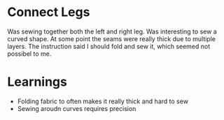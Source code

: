 # Connect Legs

Was sewing together both the left and right leg.
Was interesting to sew a curved shape.
At some point the seams were really thick due to multiple layers. 
The instruction said I should fold and sew it, which seemed not possibel to me.

# Learnings

- Folding fabric to often makes it really thick and hard to sew
- Sewing aroudn curves requires precision
